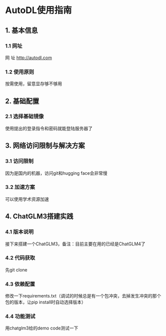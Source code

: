 # AutoDL使用指南

## 1. 基本信息

### 1.1 网址
网 址 http://autodl.com

### 1.2 使用原则
按需使用，留意显存够不够用

## 2. 基础配置

### 2.1 选择基础镜像
使用提出的登录指令和密码就能登陆服务器了

## 3. 网络访问限制与解决方案

### 3.1 访问限制
因为是国内的机器，访问git和hugging face会非常慢

### 3.2 加速方案
可以使用学术资源加速

## 4. ChatGLM3搭建实践

### 4.1 版本说明
接下来搭建一个ChatGLM3，备注：目前主要在用的已经是ChatGLM4了

### 4.2 代码获取
先git clone

### 4.3 依赖配置
修改一下requirements.txt（调试的时候总是有一个包冲突，去掉发生冲突的那个包的版本，让pip install时自动选择版本）

### 4.4 功能测试
用chatglm3给的demo code测试一下